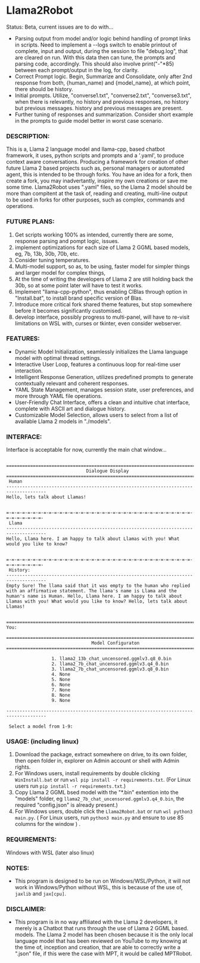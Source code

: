 # Llama2Robot
Status: Beta, current issues are to do with...
* Parsing output from model and/or logic behind handling of prompt links in scripts. Need to implement  a --logs switch to enable printout of complete, input and output, during the session to file "debug.log", that are cleared on run. With this data then can tune, the prompts and parsing code, accordingly. This should also involve print("-"*85) between each prompt/output in the log, for clarity.
* Correct Prompt logic. Begin, Summarize and Consolidate, only after 2nd response from both, {human_name) and {model_name}, at which point, there should be history.
* Initial prompts. Utilize, "converse1.txt", "converse2.txt", "converse3.txt", when there is relevantly, no history and previous responses, no history but previous messages. history and previous messages are present.
* Further tuning of responses and summarization. Consider short example in the prompts to guide model better in worst case scenario.

### DESCRIPTION:
This is a, Llama 2 language model and llama-cpp, based chatbot framework, it uses, python scripts and prompts and a '.yaml', to produce context aware conversations. Producing a framework for creation of other future Llama 2 based projects such as, personal managers or automated agent, this is intended to be through forks. You have an idea for a fork, then create a fork, you may inadvertantly, inspire my own creations or save me some time. Llama2Robot uses ".yaml" files, so the Llama 2 model should be more than compitent at the task of, reading and creating, multi-line output to be used in forks for other purposes, such as complex, commands and operations.

### FUTURE PLANS:
1) Get scripts working 100% as intended, currently there are some, response parsing and pompt logic, issues.
2) implement optimizations for each size of Llama 2 GGML based models, eg, 7b, 13b, 30b, 70b, etc.
3) Consider tuning temperatures.
4) Multi-model support, so as, to be using, faster model for simpler things and larger model for complex things,
5) At the time of writing the developers of Llama 2 are still holding back the 30b, so at some point later will have to test it works.
6) Implement "llama-cpp-python", thus enabling ClBlas through option in "Install.bat", to install brand specific version of Blas.
7) Introduce more critical fork shared theme features, but stop somewhere before it becomes significantly customised.
8) develop interface, possibly progress to multi-panel, will have to re-visit limitations on WSL with, curses or tkinter, even consider webserver. 

### FEATURES:
* Dynamic Model Initialization, seamlessly initializes the Llama language model with optimal thread settings.
* Interactive User Loop, features a continuous loop for real-time user interaction.
* Intelligent Response Generation, utilizes predefined prompts to generate contextually relevant and coherent responses.
* YAML State Management, manages session state, user preferences, and more through YAML file operations.
* User-Friendly Chat Interface, offers a clean and intuitive chat interface, complete with ASCII art and dialogue history.
* Customizable Model Selection, allows users to select from a list of available Llama 2 models in "./models".


### INTERFACE:
Interface is acceptable for now, currently the main chat window...
```

=====================================================================================
                              Dialogue Display
=====================================================================================
 Human
-------------------------------------------------------------------------------------
Hello, lets talk about Llamas!


=-=-=-=-=-=-=-=-=-=-=-=-=-=-=-=-=-=-=-=-=-=-=-=-=-=-=-=-=-=-=-=-=-=-=-=-=-=-=-=-=-=-
 Llama
-------------------------------------------------------------------------------------
Hello, Llama here. I am happy to talk about Llamas with you! What would you like to know?


=-=-=-=-=-=-=-=-=-=-=-=-=-=-=-=-=-=-=-=-=-=-=-=-=-=-=-=-=-=-=-=-=-=-=-=-=-=-=-=-=-=-
 History:
-------------------------------------------------------------------------------------
Empty Sure! The llama said that it was empty to the human who replied with an affirmative statement. The llama's name is Llama and the human's name is Human. Hello, Llama here. I am happy to talk about Llamas with you! What would you like to know? Hello, lets talk about Llamas!


=====================================================================================
You:
```
```
=====================================================================================
                                Model Configuraton
=====================================================================================

                 1. llama2_13b_chat_uncensored.ggmlv3.q8_0.bin
                 2. llama2_7b_chat_uncensored.ggmlv3.q4_0.bin
                 3. llama2_7b_chat_uncensored.ggmlv3.q8_0.bin
                 4. None
                 5. None
                 6. None
                 7. None
                 8. None
                 9. None

-------------------------------------------------------------------------------------

 Select a model from 1-9:
```
### USAGE: (including linux)
1) Download the package, extract somewhere on drive, to its own folder, then open folder in, explorer on Admin account or shell with Admin rights.
2) For Windows users, install requirements by double clicking `WinInstall.bat` or run `wsl pip install -r requirements.txt`. (For Linux users run `pip install -r requirements.txt`.)
3) Copy Llama 2 GGML bsed model with the "*.bin" extention into the "models" folder, eg `llama2_7b_chat_uncensored.ggmlv3.q4_0.bin`, the required "config.json" is already present.)
4) For Windows users, double click the `Llama2Robot.bat` or run `wsl python3 main.py`. ( For Linux users, run `python3 main.py` and ensure to use 85 columns for the window ) .

### REQUIREMENTS:
Windows with WSL (later also linux)

### NOTES:
* This program is designed to be run on Windows/WSL/Python, it will not work in Windows/Python without WSL, this is because of the use of, `jaxlib` and `jax[cpu]`. 

### DISCLAIMER:
* This program is in no way affiliated with the Llama 2 developers, it merely is a Chatbot that runs through the use of Llama 2 GGML based. models. The Llama 2 model has been chosen because it is the only local language model that has been reviewed on YouTube to my knowing at the time of, inception and creation, that are able to correctly write a ".json" file, if this were the case with MPT, it would be called MPTRobot. 
